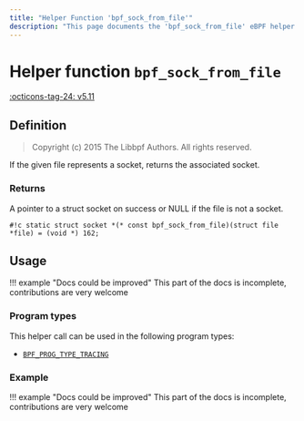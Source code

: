 ```yaml
---
title: "Helper Function 'bpf_sock_from_file'"
description: "This page documents the 'bpf_sock_from_file' eBPF helper function, including its definition, usage, program types that can use it, and examples."
---
```

# Helper function `bpf_sock_from_file`

<!-- [FEATURE_TAG](bpf_sock_from_file) -->
[:octicons-tag-24: v5.11](https://github.com/torvalds/linux/commit/4f19cab76136e800a3f04d8c9aa4d8e770e3d3d8)
<!-- [/FEATURE_TAG] -->

## Definition

> Copyright (c) 2015 The Libbpf Authors. All rights reserved.


<!-- [HELPER_FUNC_DEF] -->
If the given file represents a socket, returns the associated socket.

### Returns

A pointer to a struct socket on success or NULL if the file is not a socket.

`#!c static struct socket *(* const bpf_sock_from_file)(struct file *file) = (void *) 162;`
<!-- [/HELPER_FUNC_DEF] -->

## Usage

!!! example "Docs could be improved"
    This part of the docs is incomplete, contributions are very welcome

### Program types

This helper call can be used in the following program types:

<!-- DO NOT EDIT MANUALLY -->
<!-- [HELPER_FUNC_PROG_REF] -->
 * [`BPF_PROG_TYPE_TRACING`](../program-type/BPF_PROG_TYPE_TRACING.md)
<!-- [/HELPER_FUNC_PROG_REF] -->

### Example

!!! example "Docs could be improved"
    This part of the docs is incomplete, contributions are very welcome
